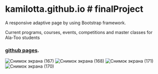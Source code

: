 # kamilotta.github.io  # finalProject
A responsive adaptive page by using Bootstrap framework.


Сurrent programs, courses, 
   events, competitions and master classes for Ala-Too students
   
  ### [github pages](https://kamilotta.github.io/kamilotta.github.io-final-/).





![Снимок экрана (167)](https://user-images.githubusercontent.com/100688832/208774356-d139caa6-4f57-4aad-962e-a55329e1875d.png)
![Снимок экрана (168)](https://user-images.githubusercontent.com/100688832/208774374-c83bafaf-4c9d-4eac-a470-73acb9ad2ba5.png)
![Снимок экрана (171)](https://user-images.githubusercontent.com/100688832/208774819-8db74adf-da97-40e9-b172-2a36b0a29da0.png)
![Снимок экрана (170)](https://user-images.githubusercontent.com/100688832/208774415-9083dd23-9cc4-41fd-a856-2134d51531a8.png)

